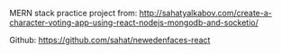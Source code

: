 MERN stack practice project from: http://sahatyalkabov.com/create-a-character-voting-app-using-react-nodejs-mongodb-and-socketio/

Github: https://github.com/sahat/newedenfaces-react
